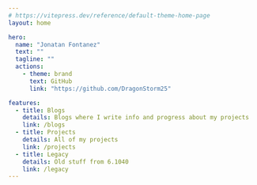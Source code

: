 ```yaml
---
# https://vitepress.dev/reference/default-theme-home-page
layout: home

hero:
  name: "Jonatan Fontanez"
  text: ""
  tagline: ""
  actions:
    - theme: brand
      text: GitHub
      link: "https://github.com/DragonStorm25"

features:
  - title: Blogs
    details: Blogs where I write info and progress about my projects
    link: /blogs
  - title: Projects
    details: All of my projects
    link: /projects
  - title: Legacy
    details: Old stuff from 6.1040
    link: /legacy
---
```

